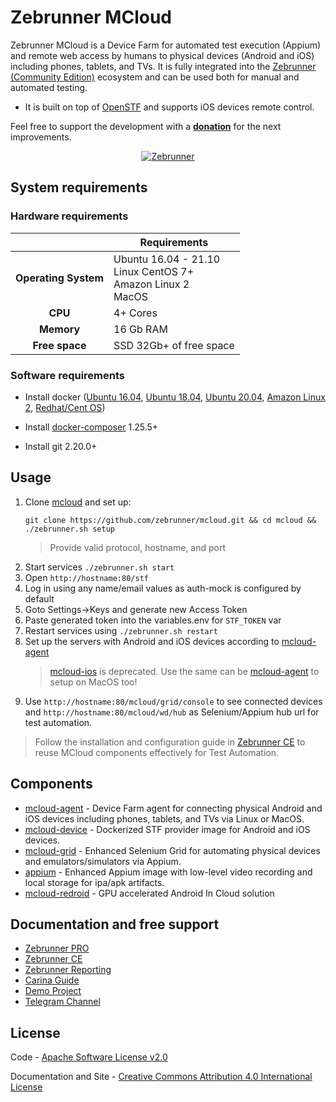 Zebrunner MCloud
==================

Zebrunner MCloud is a Device Farm for automated test execution (Appium) and remote web access by humans to physical devices (Android and iOS) including phones, tablets, and TVs. It is fully integrated into the [Zebrunner (Community Edition)](https://zebrunner.github.io/community-edition) ecosystem and can be used both for manual and automated testing.

* It is built on top of [OpenSTF](https://github.com/openstf) and supports iOS devices remote control.

Feel free to support the development with a [**donation**](https://www.paypal.com/donate?hosted_button_id=JLQ4U468TWQPS) for the next improvements.

<p align="center">
  <a href="https://zebrunner.com/"><img alt="Zebrunner" src="https://github.com/zebrunner/zebrunner/raw/master/docs/img/zebrunner_intro.png"></a>
</p>

## System requirements 

### Hardware requirements

|                         	| Requirements                                                     	|
|:-----------------------:	|------------------------------------------------------------------	|
| <b>Operating System</b> 	| Ubuntu 16.04 - 21.10<br>Linux CentOS 7+<br>Amazon Linux 2<br>MacOS|
| <b>       CPU      </b> 	| 4+ Cores                                                         	|
| <b>      Memory    </b> 	| 16 Gb RAM                                                        	|
| <b>    Free space  </b> 	| SSD 32Gb+ of free space                                         	|

### Software requirements

* Install docker ([Ubuntu 16.04](https://www.digitalocean.com/community/tutorials/how-to-install-and-use-docker-on-ubuntu-16-04), [Ubuntu 18.04](https://www.digitalocean.com/community/tutorials/how-to-install-and-use-docker-on-ubuntu-18-04), [Ubuntu 20.04](https://www.digitalocean.com/community/tutorials/how-to-install-and-use-docker-on-ubuntu-20-04), [Amazon Linux 2](https://docs.aws.amazon.com/AmazonECS/latest/developerguide/docker-basics.html), [Redhat/Cent OS](https://www.cyberciti.biz/faq/install-use-setup-docker-on-rhel7-centos7-linux/))
  
* Install [docker-composer](https://docs.docker.com/compose/install/#install-compose) 1.25.5+

* Install git 2.20.0+

## Usage
1. Clone [mcloud](https://github.com/zebrunner/mcloud) and set up:
   ```
   git clone https://github.com/zebrunner/mcloud.git && cd mcloud && ./zebrunner.sh setup
   ```
   > Provide valid protocol, hostname, and port
2. Start services `./zebrunner.sh start`
3. Open `http://hostname:80/stf`
4. Log in using any name/email values as auth-mock is configured by default
5. Goto Settings->Keys and generate new Access Token
6. Paste generated token into the variables.env for `STF_TOKEN` var
7. Restart services using `./zebrunner.sh restart`
8. Set up the servers with Android and iOS devices according to [mcloud-agent](https://github.com/zebrunner/mcloud-agent)
   > [mcloud-ios](https://github.com/zebrunner/mcloud-ios) is deprecated. Use the same can be [mcloud-agent](https://github.com/zebrunner/mcloud-agent) to setup on MacOS too!
9. Use `http://hostname:80/mcloud/grid/console` to see connected devices and `http://hostname:80/mcloud/wd/hub` as Selenium/Appium hub url for test automation.

> Follow the installation and configuration guide in [Zebrunner CE](https://zebrunner.github.io/community-edition) to reuse MCloud components effectively for Test Automation.

## Components
* [mcloud-agent](https://github.com/zebrunner/mcloud-agent) - Device Farm agent for connecting physical Android and iOS devices including phones, tablets, and TVs via Linux or MacOS.
* [mcloud-device](https://github.com/zebrunner/mcloud-device) - Dockerized STF provider image for Android and iOS devices.
* [mcloud-grid](https://github.com/zebrunner/mcloud-grid) - Enhanced Selenium Grid for automating physical devices and emulators/simulators via Appium.
* [appium](https://github.com/zebrunner/appium) - Enhanced Appium image with low-level video recording and local storage for ipa/apk artifacts.
* [mcloud-redroid](https://github.com/zebrunner/mcloud-redroid) -  GPU accelerated Android In Cloud solution

## Documentation and free support
* [Zebrunner PRO](https://zebrunner.com)
* [Zebrunner CE](https://zebrunner.github.io/community-edition)
* [Zebrunner Reporting](https://zebrunner.com/documentation)
* [Carina Guide](http://zebrunner.github.io/carina)
* [Demo Project](https://github.com/zebrunner/carina-demo)
* [Telegram Channel](https://t.me/zebrunner)
 
## License
Code - [Apache Software License v2.0](http://www.apache.org/licenses/LICENSE-2.0)

Documentation and Site - [Creative Commons Attribution 4.0 International License](http://creativecommons.org/licenses/by/4.0/deed.en_US)
